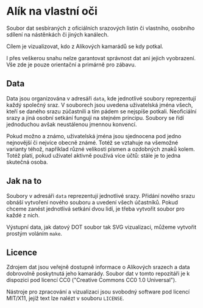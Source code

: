 # Alík na vlastní oči

Soubor dat sesbíraných z oficiálních srazových listin či vlastního,
osobního sdílení na nástěnkách či jiných kanálech.

Cílem je vizualizovat, kdo z Alíkových kamarádů se kdy potkal.

I přes veškerou snahu nelze garantovat správnost dat ani jejich
vyobrazení. Vše zde je pouze orientační a primárně pro zábavu.

## Data

Data jsou organizována v adresáři `data`, kde jednotlivé soubory
reprezentují každý společný sraz. V souborech jsou uvedena uživatelská
jména všech, kteří se daného srazu zúčastnili a tím pádem se nejspíše
potkali. Neoficiální srazy a jiná osobní setkání fungují na stejném
principu. Soubory se řídí jednoduchou avšak neustálenou jmennou
konvencí.

Pokud možno a známo, uživatelská jména jsou sjednocena pod jedno
nejnovější či nejvíce obecně známé.  Totéž se vztahuje na všemožné
varianty téhož, například různé velikosti písmen a ozdobných znaků
kolem.  Totéž platí, pokud uživatel aktivně používá více účtů: stále je
to jedna skutečná osoba.

## Jak na to

Soubory v adresáři `data` reprezentují jednotlivé srazy.  Přidání nového
srazu obnáší vytvoření nového souboru a uvedení všech účastníků.  Pokud
chceme zanést jednotlivá setkání dvou lidí, je třeba vytvořit soubor pro
každé z nich.

Výstupní data, jak datový DOT soubor tak SVG vizualizaci, můžeme
vytvořit prostým voláním `make`.

## Licence

Zdrojem dat jsou veřejně dostupně informace o Alíkových srazech a data
dobrovolně poskytnutá jeho kamarády. Soubor dat v tomto repozitáři je k
dispozici pod licencí CC0 ("Creative Commons CC0 1.0 Universal").

Nástroje pro zpracování a vizualizaci jsou svobodný software pod licencí
MIT/X11, jejíž text lze nalézt v souboru `LICENSE`.
